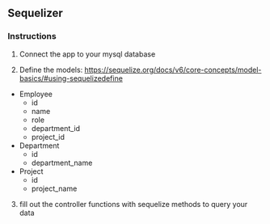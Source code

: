 ## Sequelizer

### Instructions

1. Connect the app to your mysql database

2. Define the models:
https://sequelize.org/docs/v6/core-concepts/model-basics/#using-sequelizedefine
- Employee
  - id
  - name
  - role
  - department_id
  - project_id
- Department
  - id
  - department_name
- Project
  - id
  - project_name

3. fill out the controller functions with sequelize methods to query your data